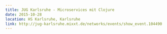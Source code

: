 ```yaml
---
title: JUG Karlsruhe - Microservices mit Clojure
date: 2015-10-28
location: HS Karlsruhe, Karlsruhe
link: http://jug-karlsruhe.mixxt.de/networks/events/show_event.104490
---
```


